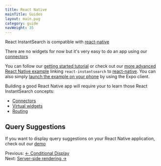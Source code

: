 ```yaml
---
title: React Native
mainTitle: Guides
layout: main.pug
category: guide
navWeight: 35
---
```


React InstantSearch is compatible with [react-native](https://facebook.github.io/react-native/)

There are no widgets for now but it's very easy to do an app using our [connectors](guide/Connectors.html)

You can follow our [getting started tutorial](Getting_started_React_native.html) or check out our [more advanced React Native example](https://github.com/algolia/react-instantsearch/tree/master/packages/react-instantsearch/examples/react-native) linking `react-instantsearch` to [react-native](https://facebook.github.io/react-native/). You can also simply [launch the example on your phone](https://expo.io/@mlthuret/algolia-react-instantsearch) by using the Expo client.

Building a good React Native app will require your to learn those React InstantSearch concepts:

* [Connectors](guide/Connectors.html)
* [Virtual widgets](guide/Virtual_widgets.html)
* [Routing](guide/Routing.html)

## Query Suggestions

If you want to display query suggestions on your React Native application, check out our [demo](https://github.com/algolia/react-instantsearch/tree/master/packages/react-instantsearch/examples/query-suggestions-rn)

<div class="guide-nav">
    <div class="guide-nav-left">
        Previous: <a href="guide/Conditional_display.html">← Conditional Display</a>
    </div>
    <div class="guide-nav-right">
        Next: <a href="guide/Server-side_rendering.html">Server-side rendering →</a>
    </div>
</div>
